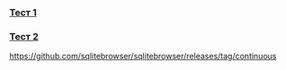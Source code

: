 
### [Тест 1](https://forms.gle/H5mVNuYBWHuqQPAk6)

### [Тест 2](https://forms.gle/rdDRRDVZtxoopdzq8)




https://github.com/sqlitebrowser/sqlitebrowser/releases/tag/continuous